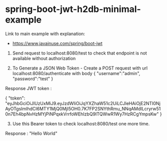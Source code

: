 # spring-boot-jwt-h2db-minimal-example

Link to main example with explanation:
- https://www.javainuse.com/spring/boot-jwt

1) Send request to localhost:8080/test to check that endpoint is not available without authorization


2) To Generate a JSON Web Token - Create a POST request with url localhost:8080/authenticate with body
{
    "username":"admin",
    "password":"test"
}

Response JWT token :

{
    "token": "eyJhbGciOiJIUzUxMiJ9.eyJzdWIiOiJqYXZhaW51c2UiLCJleHAiOjE2NTI0NjAyOTgsImlhdCI6MTY1MjQ0MjI5OH0.7K7FP2SNYthRmu_NNqAMdILcryrw510n7Eh4bpNvHzMYjPiNPqxkVrrfoWEhIzbQ9ITQWwR1Wy7HzRCgYmpsKw"
}


3) Use this Bearer token to check localhost:8080/test one more time.

Response : "Hello World"

